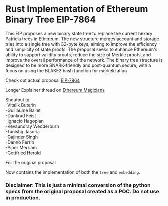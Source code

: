 # Rust Implementation of Ethereum Binary Tree EIP-7864

This EIP proposes a new binary state tree to replace the current hexary Patricia trees in Ethereum. The new structure merges account and storage tries into a single tree with 32-byte keys, aiming to improve the efficiency and simplicity of state proofs. The proposal seeks to enhance Ethereum's ability to support validity proofs, reduce the size of Merkle proofs, and improve the overall performance of the network. The binary tree structure is designed to be more SNARK-friendly and post-quantum secure, with a focus on using the BLAKE3 hash function for merkelization

Check out actual proposal [EIP-7864](https://eips.ethereum.org/EIPS/eip-7864)

Longer Explainer thread on [Ethereum Magicians](https://ethereum-magicians.org/t/eip-7864-ethereum-state-using-a-unified-binary-tree/22611)

Shoutout to:</br>
 -Vitalik Buterin </br>
 -Guillaume Ballet</br>
 -Dankrad Feist</br>
 -Ignacio Hagopian</br>
 -Kevaundray Wedderburn</br>
 -Tanishq Jasoria</br>
 -Gajinder Singh</br>
 -Danno Ferrin</br>
 -Piper Merriam</br>
 -Gottfried Herold</br>

For the original proposal


Now contains the implementation of both the `tree` and `embedding`.

### Disclaimer: This is just a minimal conversion of the python specs from the original proposal created as a POC. Do not use in production.